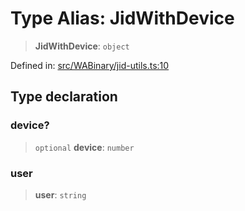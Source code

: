 # Type Alias: JidWithDevice

> **JidWithDevice**: `object`

Defined in: [src/WABinary/jid-utils.ts:10](https://github.com/Fokusdotid/bail/blob/8b525f9ebcc20cb9acd0f880b6ad58976e38b117/src/WABinary/jid-utils.ts#L10)

## Type declaration

### device?

> `optional` **device**: `number`

### user

> **user**: `string`
